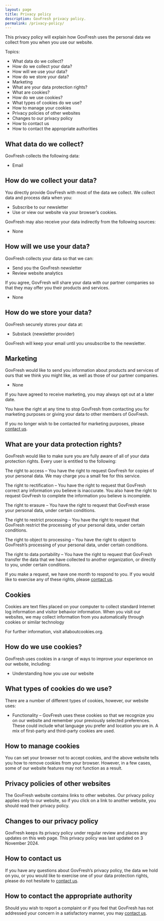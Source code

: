 ```yaml
---
layout: page
title: Privacy policy
description: GovFresh privacy policy.
permalink: /privacy-policy/
---
```



This privacy policy will explain how GovFresh uses the personal data we collect from you when you use our website.

Topics:



* What data do we collect?
* How do we collect your data?
* How will we use your data?
* How do we store your data?
* Marketing
* What are your data protection rights?
* What are cookies?
* How do we use cookies?
* What types of cookies do we use?
* How to manage your cookies
* Privacy policies of other websites
* Changes to our privacy policy
* How to contact us
* How to contact the appropriate authorities


## What data do we collect?

GovFresh collects the following data:



* Email


## How do we collect your data?

You directly provide GovFresh with most of the data we collect. We collect data and process data when you:



* Subscribe to our newsletter
* Use or view our website via your browser’s cookies.

GovFresh may also receive your data indirectly from the following sources:



* None


## How will we use your data?

GovFresh collects your data so that we can:



* Send you the GovFresh newsletter
* Review website analytics

If you agree, GovFresh will share your data with our partner companies so that they may offer you their products and services.



* None


## How do we store your data?

GovFresh securely stores your data at:



* Substack (newsletter provider)

GovFresh will keep your email until you unsubscribe to the newsletter.


## Marketing

GovFresh would like to send you information about products and services of ours that we think you might like, as well as those of our partner companies.



* None

If you have agreed to receive marketing, you may always opt out at a later date.

You have the right at any time to stop GovFresh from contacting you for marketing purposes or giving your data to other members of GovFresh.

If you no longer wish to be contacted for marketing purposes, please [contact us](https://govfresh.com/contact).


## What are your data protection rights?

GovFresh would like to make sure you are fully aware of all of your data protection rights. Every user is entitled to the following:

The right to access – You have the right to request GovFresh for copies of your personal data. We may charge you a small fee for this service.

The right to rectification – You have the right to request that GovFresh correct any information you believe is inaccurate. You also have the right to request GovFresh to complete the information you believe is incomplete.

The right to erasure – You have the right to request that GovFresh erase your personal data, under certain conditions.

The right to restrict processing – You have the right to request that GovFresh restrict the processing of your personal data, under certain conditions.

The right to object to processing – You have the right to object to GovFresh’s processing of your personal data, under certain conditions.

The right to data portability – You have the right to request that GovFresh transfer the data that we have collected to another organization, or directly to you, under certain conditions.

If you make a request, we have one month to respond to you. If you would like to exercise any of these rights, please [contact us](https://govfresh.com/contact).


## Cookies

Cookies are text files placed on your computer to collect standard Internet log information and visitor behavior information. When you visit our websites, we may collect information from you automatically through cookies or similar technology

For further information, visit allaboutcookies.org.


## How do we use cookies?

GovFresh uses cookies in a range of ways to improve your experience on our website, including:



* Understanding how you use our website


## What types of cookies do we use?

There are a number of different types of cookies, however, our website uses:



* Functionality – GovFresh uses these cookies so that we recognize you on our website and remember your previously selected preferences. These could include what language you prefer and location you are in. A mix of first-party and third-party cookies are used.


## How to manage cookies

You can set your browser not to accept cookies, and the above website tells you how to remove cookies from your browser. However, in a few cases, some of our website features may not function as a result.


## Privacy policies of other websites

The GovFresh website contains links to other websites. Our privacy policy applies only to our website, so if you click on a link to another website, you should read their privacy policy.


## Changes to our privacy policy

GovFresh keeps its privacy policy under regular review and places any updates on this web page. This privacy policy was last updated on 3 November 2024.


## How to contact us

If you have any questions about GovFresh’s privacy policy, the data we hold on you, or you would like to exercise one of your data protection rights, please do not hesitate to [contact us](https://govfresh.com/contact).


## How to contact the appropriate authority

Should you wish to report a complaint or if you feel that GovFresh has not addressed your concern in a satisfactory manner, you may [contact us](https://govfresh.com/contact).
